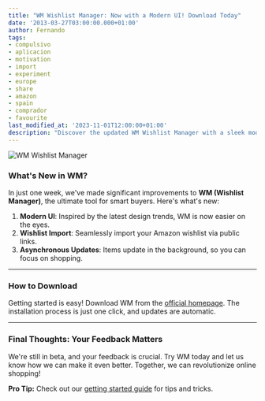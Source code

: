 ```yaml
---
title: "WM Wishlist Manager: Now with a Modern UI! Download Today"
date: '2013-03-27T03:00:00.000+01:00'
author: Fernando
tags:
- compulsivo
- aplicacion
- motivation
- import
- experiment
- europe
- share
- amazon
- spain
- comprador
- favourite
last_modified_at: '2023-11-01T12:00:00+01:00'
description: "Discover the updated WM Wishlist Manager with a sleek modern UI and new features. Download now and shop smarter!"
---
```


![WM Wishlist Manager](https://3.bp.blogspot.com/-1r4bjwPyygU/UVIkX4qELyI/AAAAAAAAAQ4/YgQeMBLsb3s/s320/WM-wishlist+manager.jpg)

### What's New in WM?

In just one week, we've made significant improvements to **WM (Wishlist Manager)**, the ultimate tool for smart buyers. Here's what's new:

1. **Modern UI**: Inspired by the latest design trends, WM is now easier on the eyes.  
2. **Wishlist Import**: Seamlessly import your Amazon wishlist via public links.  
3. **Asynchronous Updates**: Items update in the background, so you can focus on shopping.

---

### How to Download

Getting started is easy! Download WM from the [official homepage](https://wmhomepage.apphb.com/). The installation process is just one click, and updates are automatic.

---

### Final Thoughts: Your Feedback Matters

We're still in beta, and your feedback is crucial. Try WM today and let us know how we can make it even better. Together, we can revolutionize online shopping!

**Pro Tip:** Check out our [getting started guide](https://wmhomepage.apphb.com/tutorial) for tips and tricks.
